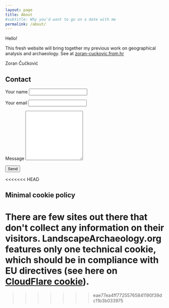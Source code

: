 ```yaml
---
layout: page
title: About
#subtitle: Why you'd want to go on a date with me
permalink: /about/
---
```

Hello!

This fresh website will bring together my previous work on geographical analysis and archaeology. See at [zoran-cuckovic.from.hr](http://zoran-cuckovic.from.hr)

Zoran Čučković


## Contact

<form action="https://formspree.io/cuckovic.zoran@gmail.com"
      method="POST">
	 Your name
    <input type="text" name="name">
	<p>
	Your email
    <input type="email" name="_replyto">
	<p>
	Message
	<textarea rows="10" name="body"></textarea>
	<p>
    <input type="submit" value="Send">
	</p>
</form> 

<<<<<<< HEAD
## Minimal cookie policy

There are few sites out there that don't collect any information on their visitors. LandscapeArchaeology.org features only one technical cookie, which should be in compliance with EU directives (see here on [CloudFlare cookie](https://community.cloudflare.com/t/disable-cfduid-cookie-for-eu-law-compliance/19323/3)).  
=======
>>>>>>> eae77ea4ff77255765841190f39dc11b3b033975

